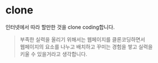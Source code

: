 # clone
인터넷에서 따라 할만한 것을 clone coding합니다.
> 부족한 실력을 올리기 위해서는 웹페이지를 클론코딩하면서  
웹페이지의 요소를 나누고 배치하고 꾸미는 경험을 쌓고 실력을  
키울 수 있을거라고 생각합니다.
